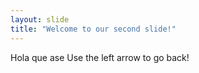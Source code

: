 ```yaml
---
layout: slide
title: "Welcome to our second slide!"
---
```

Hola que ase
Use the left arrow to go back!